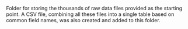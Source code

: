 Folder for storing the thousands of raw data files provided as the starting point. A CSV file, combining all these files into a single table based on common field names, was also created and added to this folder.

